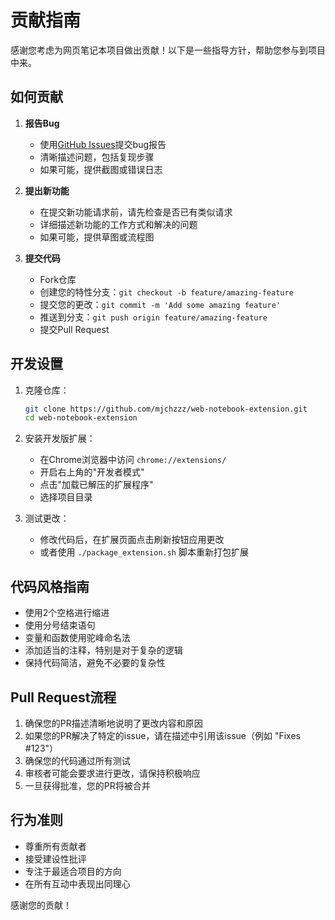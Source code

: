 # 贡献指南

感谢您考虑为网页笔记本项目做出贡献！以下是一些指导方针，帮助您参与到项目中来。

## 如何贡献

1. **报告Bug**
   - 使用[GitHub Issues](https://github.com/mjchzzz/web-notebook-extension/issues)提交bug报告
   - 清晰描述问题，包括复现步骤
   - 如果可能，提供截图或错误日志

2. **提出新功能**
   - 在提交新功能请求前，请先检查是否已有类似请求
   - 详细描述新功能的工作方式和解决的问题
   - 如果可能，提供草图或流程图

3. **提交代码**
   - Fork仓库
   - 创建您的特性分支：`git checkout -b feature/amazing-feature`
   - 提交您的更改：`git commit -m 'Add some amazing feature'`
   - 推送到分支：`git push origin feature/amazing-feature`
   - 提交Pull Request

## 开发设置

1. 克隆仓库：
   ```bash
   git clone https://github.com/mjchzzz/web-notebook-extension.git
   cd web-notebook-extension
   ```

2. 安装开发版扩展：
   - 在Chrome浏览器中访问 `chrome://extensions/`
   - 开启右上角的"开发者模式"
   - 点击"加载已解压的扩展程序"
   - 选择项目目录

3. 测试更改：
   - 修改代码后，在扩展页面点击刷新按钮应用更改
   - 或者使用 `./package_extension.sh` 脚本重新打包扩展

## 代码风格指南

- 使用2个空格进行缩进
- 使用分号结束语句
- 变量和函数使用驼峰命名法
- 添加适当的注释，特别是对于复杂的逻辑
- 保持代码简洁，避免不必要的复杂性

## Pull Request流程

1. 确保您的PR描述清晰地说明了更改内容和原因
2. 如果您的PR解决了特定的issue，请在描述中引用该issue（例如 "Fixes #123"）
3. 确保您的代码通过所有测试
4. 审核者可能会要求进行更改，请保持积极响应
5. 一旦获得批准，您的PR将被合并

## 行为准则

- 尊重所有贡献者
- 接受建设性批评
- 专注于最适合项目的方向
- 在所有互动中表现出同理心

感谢您的贡献！

